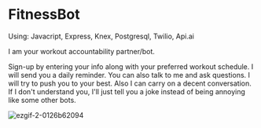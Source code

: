 # FitnessBot
Using: Javacript, Express, Knex, Postgresql, Twilio, Api.ai


I am your workout accountability partner/bot.

Sign-up by entering your info along with your preferred workout schedule. I will send you a daily reminder. You can also talk to me and ask questions. I will try to push you to your best. Also I can carry on a decent conversation. If I don't understand you, I'll just tell you a joke instead of being annoying like some other bots. 

![ezgif-2-0126b62094](https://cloud.githubusercontent.com/assets/22905837/23338825/7bd4fa8e-fbc9-11e6-958f-4ec50c347d49.gif)
